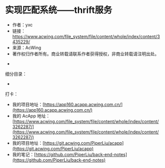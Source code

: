 # 实现匹配系统——thrift服务

- 作者：yxc
- 链接：https://www.acwing.com/file_system/file/content/whole/index/content/3435229/
- 来源：AcWing
- 著作权归作者所有。商业转载请联系作者获得授权，非商业转载请注明出处。

<!-- @import "[TOC]" {cmd="toc" depthFrom=3 depthTo=3 orderedList=false} -->

<!-- code_chunk_output -->

- [](#)

<!-- /code_chunk_output -->

细分目录：

<!-- @import "[TOC]" {cmd="toc" depthFrom=3 depthTo=4 orderedList=false} -->

<!-- code_chunk_output -->

- [](#)

<!-- /code_chunk_output -->

打卡：
- 我的项目地址：[https://app160.acapp.acwing.com.cn/](https://app160.acapp.acwing.com.cn/)
- 我的 AcApp 地址：[https://www.acwing.com/file_system/file/content/whole/index/content/3262287/](https://www.acwing.com/file_system/file/content/whole/index/content/3262287/)
- 我的项目地址：[https://git.acwing.com/PiperLiu/acapp](https://git.acwing.com/PiperLiu/acapp)
- 我的笔记：[https://github.com/PiperLiu/back-end-notes](https://github.com/PiperLiu/back-end-notes)

### 